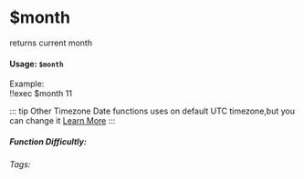 # $month
returns current month
#### Usage: `$month`
Example:
<br/>
<discord-messages>
	<discord-message :bot="false" role-color="#ffcc9a" author="Member">
		!!exec $month
	</discord-message>
	<discord-message :bot="true" role-color="#0099ff" author="Custom Command" avatar="https://media.discordapp.net/avatars/725721249652670555/781224f90c3b841ba5b40678e032f74a.webp">
		11
	</discord-message>
</discord-messages>

::: tip Other Timezone
Date functions uses on default UTC timezone,but you can change it [Learn More](./timezone.md)
:::

##### Function Difficultly: <Badge type="tip" text="Easy" vertical="middle" /> 
###### Tags: <Badge type="tip" text="month" vertical="middle" /> 